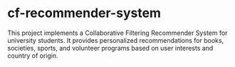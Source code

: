 # cf-recommender-system
This project implements a Collaborative Filtering Recommender System for university students. It provides personalized recommendations for books, societies, sports, and volunteer programs based on user interests and country of origin.
